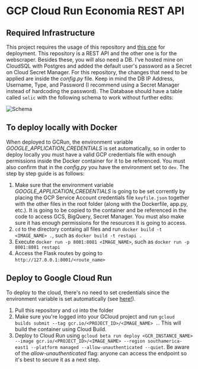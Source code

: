 # GCP Cloud Run Economia REST API

## Required Infrastructure
This project requires the usage of this repository and [this one](https://github.com/BeautyFades/WebScraper) for deployment. This repository is a REST API and the other one is for the webscraper. Besides these, you will also need a DB. I've hosted mine on CloudSQL with Postgres and added the default user's password as a Secret on Cloud Secret Manager. For this repository, the changes that need to be applied are inside the _config.py_ file. Keep in mind the DB IP Address, Username, Type, and Password (I recommend using a Secret Manager instead of hardcoding the password). The Database should have a table called ```selic``` with the following schema to work without further edits:

![Schema](https://i.imgur.com/9AyvlIs.png)

## To deploy locally with Docker
When deployed to GCRun, the environment variable _GOOGLE_APPLICATION_CREDENTIALS_ is set automatically, so in order to deploy locally you must have a valid GCP credentials file with enough permissions inside the Docker container for it to be referenced. You must also confirm that in the _config.py_ you have the environment set to ```dev```. The step by step guide is as follows:
1. Make sure that the environment variable _GOOGLE_APPLICATION_CREDENTIALS_ is going to be set corrently by placing the GCP Service Account credentials file ```keyfile.json``` together with the other files in the root folder (along with the Dockerfile, app.py, etc.). It is going to be copied to the container and be referenced in the code to access GCS, BigQuery, Secret Manager. You must also make sure it has enough permissions for the resources it is going to access.
2. ```cd``` to the directory containg all files and run ```docker build -t <IMAGE_NAME> .```, such as ```docker build -t restapi .```
3. Execute ```docker run -p 8001:8081 <IMAGE_NAME>```, such as ```docker run -p 8001:8081 restapi```
4. Access the Flask routes by going to ```http://127.0.0.1:8001/<route_name>```

## Deploy to Google Cloud Run
To deploy to the cloud, there's no need to set credentials since the environment variable is set automatically (see [here!](https://cloud.google.com/run/docs/configuring/service-accounts#:~:text=By%20default%2C%20Cloud%20Run%20services,most%20minimal%20set%20of%20permissions.)).
1. Pull this repository and ```cd``` into the folder
2. Make sure you're logged into your GCloud project and run ```gcloud builds submit --tag gcr.io/<PROJECT_ID>/<IMAGE_NAME> .```. This will build the container using Cloud Build.
3. Deploy to Cloud Run using ```gcloud beta run deploy <GCR_INSTANCE_NAME> --image gcr.io/<PROJECT_ID>/<IMAGE_NAME> --region southamerica-east1 --platform managed --allow-unauthenticated --quiet```. Be aware of the _allow-unauthenticated_ flag: anyone can access the endpoint so it's best to secure it as a next step.
